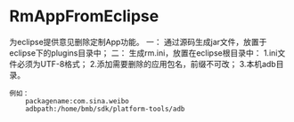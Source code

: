 # RmAppFromEclipse
为eclipse提供意见删除定制App功能。
一：
    通过源码生成jar文件，放置于eclipse下的plugins目录中；
二：
    生成rm.ini，放置在eclipse根目录中：
        1.ini文件必须为UTF-8格式；
        2.添加需要删除的应用包名，前缀不可改；
        3.本机adb目录。
        
    例如：
        packagename:com.sina.weibo
        adbpath:/home/bmb/sdk/platform-tools/adb
